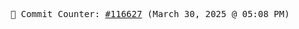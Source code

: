 <p align="center">
    <samp>
        📮 Commit Counter: <a href="https://github.com/Javascript-void0/Javascript-void0/commits/main">#116627</a> (March 30, 2025 @ 05:08 PM)
    </samp>
</p>